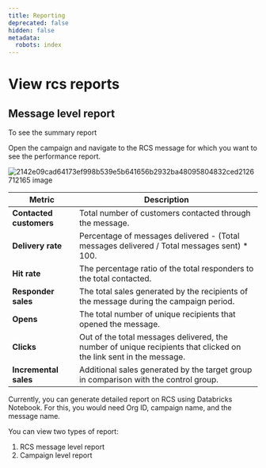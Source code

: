 ```yaml
---
title: Reporting
deprecated: false
hidden: false
metadata:
  robots: index
---
```

# View rcs reports

## Message level report

To see the summary report

Open the campaign and navigate to the RCS message for which you want to see the performance report.

![2142e09cad64173ef998b539e5b641656b2932ba48095804832ced2126712165 image](https://files.readme.io/2142e09cad64173ef998b539e5b641656b2932ba48095804832ced2126712165-image.png)

| **Metric**              | **Description**                                                                                                    |
| ----------------------- | ------------------------------------------------------------------------------------------------------------------ |
| **Contacted customers** | Total number of customers contacted through the message.                                                           |
| **Delivery rate**       | Percentage of messages delivered - (Total messages delivered / Total messages sent) \* 100.                        |
| **Hit rate**            | The percentage ratio of the total responders to the total contacted.                                               |
| **Responder sales**     | The total sales generated by the recipients of the message during the campaign period.                             |
| **Opens**               | The total number of unique recipients that opened the message.                                                     |
| **Clicks**              | Out of the total messages delivered, the number of unique recipients that clicked on the link sent in the message. |
| **Incremental sales**   | Additional sales generated by the target group in comparison with the control group.                               |

Currently, you can generate detailed report on RCS using Databricks Notebook. For this, you would need Org ID, campaign name, and the message name.

You can view two types of report:

1. RCS message level report
2. Campaign level report